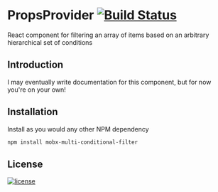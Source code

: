 # PropsProvider [![Build Status](https://travis-ci.org/trappar/mobx-multi-conditional-filter.svg?branch=master)](https://travis-ci.org/trappar/mobx-multi-conditional-filter)
React component for filtering an array of items based on an arbitrary hierarchical set of conditions

## Introduction

I may eventually write documentation for this component, but for now you're on your own!

## Installation

Install as you would any other NPM dependency

```bash
npm install mobx-multi-conditional-filter
```

## License

[![license](https://img.shields.io/badge/license-MIT-red.svg?style=flat-square)](Resources/meta/LICENSE)
